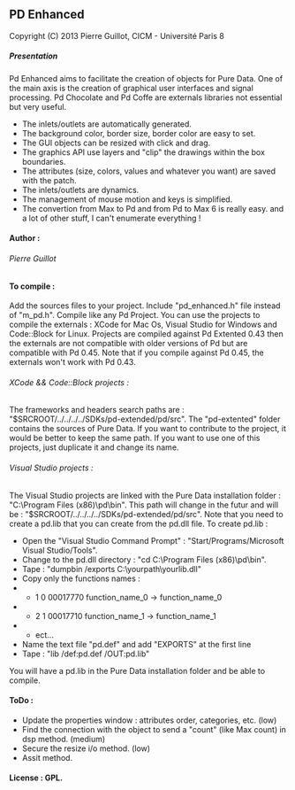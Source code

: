 ## PD Enhanced
<p>Copyright (C) 2013 Pierre Guillot, CICM - Université Paris 8</p>

##### Presentation

Pd Enhanced aims to facilitate the creation of objects for Pure Data. One of the main axis is the creation of graphical user interfaces and signal processing. Pd Chocolate and Pd Coffe are externals libraries not essential but very useful.

- The inlets/outlets are automatically generated.
- The background color, border size, border color are easy to set.
- The GUI objects can be resized with click and drag.
- The graphics API use layers and "clip" the drawings within the box boundaries.
- The attributes (size, colors, values and whatever you want) are saved with the patch.
- The inlets/outlets are dynamics.
- The management of mouse motion and keys is simplified.
- The convertion from Max to Pd and from Pd to Max 6 is really easy.
and a lot of other stuff, I can't enumerate everything !

#### Author :

###### Pierre Guillot

#### To compile :

Add the sources files to your project. Include "pd_enhanced.h" file instead of "m_pd.h". Compile like any Pd Project.
You can use the projects to compile the externals : XCode for Mac Os, Visual Studio for Windows and Code::Block for Linux.
Projects are compiled against Pd Extented 0.43 then the externals are not compatible with older versions of Pd but are compatible
with Pd 0.45. Note that if you compile against Pd 0.45, the externals won't work with Pd 0.43.

###### XCode && Code::Block projects :

The frameworks and headers search paths are : "$SRCROOT/../../../../SDKs/pd-extended/pd/src".
The "pd-extented" folder contains the sources of Pure Data. If you want to contribute to the project, it would be better to keep the same path.
If you want to use one of this projects, just duplicate it and change its name.

###### Visual Studio projects :

The Visual Studio projects are linked with the Pure Data installation folder : "C:\Program Files (x86)\pd\bin\".
This path will change in the futur and will be : "$SRCROOT/../../../../SDKs/pd-extended/pd/src".
Note that you need to create a pd.lib that you can create from the pd.dll file.
To create pd.lib :

- Open the "Visual Studio Command Prompt" : "Start/Programs/Microsoft Visual Studio/Tools".
- Change to the pd.dll directory : "cd C:\Program Files (x86)\pd\bin\".
- Tape : "dumpbin /exports C:\yourpath\yourlib.dll"
- Copy only the functions names :
- - 1    0 00017770 function_name_0 -> function_name_0
- - 2    1 00017710 function_name_1 -> function_name_1
- - ect...
- Name the text file "pd.def" and add "EXPORTS" at the first line
- Tape : "lib /def:pd.def /OUT:pd.lib"
<p>You will have a pd.lib in the Pure Data installation folder and be able to compile.</p>

#### ToDo :
- Update the properties window : attributes order, categories, etc. (low)
- Find the connection with the object to send a "count" (like Max count) in dsp method. (medium)
- Secure the resize i/o method. (low)
- Assit method.

#### License : GPL.


